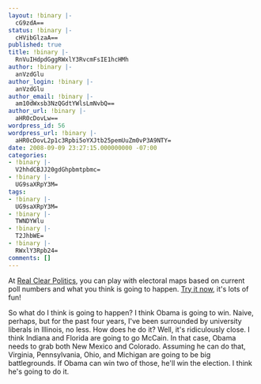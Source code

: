 ```yaml
---
layout: !binary |-
  cG9zdA==
status: !binary |-
  cHVibGlzaA==
published: true
title: !binary |-
  RnVuIHdpdGggRWxlY3RvcmFsIE1hcHMh
author: !binary |-
  anVzdGlu
author_login: !binary |-
  anVzdGlu
author_email: !binary |-
  am10dWxsb3NzQGdtYWlsLmNvbQ==
author_url: !binary |-
  aHR0cDovLw==
wordpress_id: 56
wordpress_url: !binary |-
  aHR0cDovL2p1c3Rpbi5oYXJtb25pemUuZm0vP3A9NTY=
date: 2008-09-09 23:27:15.000000000 -07:00
categories:
- !binary |-
  V2hhdCBJJ20gdGhpbmtpbmc=
- !binary |-
  UG9saXRpY3M=
tags:
- !binary |-
  UG9saXRpY3M=
- !binary |-
  TWNDYWlu
- !binary |-
  T2JhbWE=
- !binary |-
  RWxlY3Rpb24=
comments: []
---
```

At <a href="http://www.realclearpolitics.com/">Real Clear Politics</a>, you can play with electoral maps based on current poll numbers and what you think is going to happen. <a href="http://www.realclearpolitics.com/epolls/maps/obama_vs_mccain/">Try it now</a>, it's lots of fun!

So what do I think is going to happen? I think Obama is going to win. Naive, perhaps, but for the past four years, I've been surrounded by university liberals in Illinois, no less. How does he do it? Well, it's ridiculously close. I think Indiana and Florida are going to go McCain. In that case, Obama needs to grab both New Mexico and Colorado. Assuming he can do that, Virginia, Pennsylvania, Ohio, and Michigan are going to be big battlegrounds. If Obama can win two of those, he'll win the election. I think he's going to do it.
